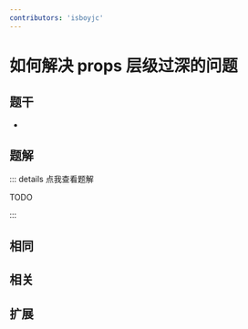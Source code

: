 ```yaml
---
contributors: 'isboyjc'
---
```


# 如何解决 props 层级过深的问题


## 题干

- 



## 题解

::: details 点我查看题解

  TODO

:::



## 相同


## 相关


## 扩展

